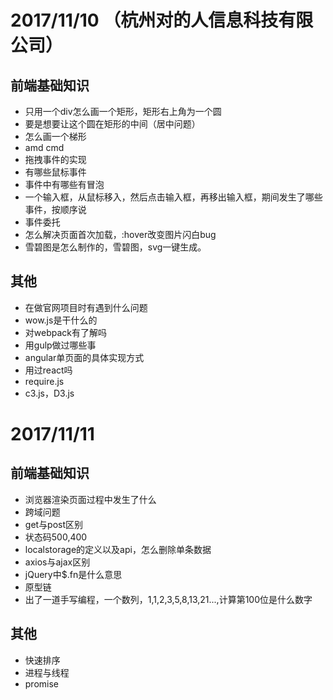 # 2017/11/10 （杭州对的人信息科技有限公司）
## 前端基础知识
* 只用一个div怎么画一个矩形，矩形右上角为一个圆
* 要是想要让这个圆在矩形的中间（居中问题）
* 怎么画一个梯形
* amd cmd
* 拖拽事件的实现
* 有哪些鼠标事件
* 事件中有哪些有冒泡
* 一个输入框，从鼠标移入，然后点击输入框，再移出输入框，期间发生了哪些事件，按顺序说
* 事件委托
* 怎么解决页面首次加载，:hover改变图片闪白bug
* 雪碧图是怎么制作的，雪碧图，svg一键生成。

## 其他
* 在做官网项目时有遇到什么问题
* wow.js是干什么的
* 对webpack有了解吗
* 用gulp做过哪些事
* angular单页面的具体实现方式
* 用过react吗
* require.js
* c3.js，D3.js

# 2017/11/11
## 前端基础知识
* 浏览器渲染页面过程中发生了什么
* 跨域问题
* get与post区别
* 状态码500,400
* localstorage的定义以及api，怎么删除单条数据
* axios与ajax区别
* jQuery中$.fn是什么意思
* 原型链
* 出了一道手写编程，一个数列，1,1,2,3,5,8,13,21...,计算第100位是什么数字

## 其他
* 快速排序
* 进程与线程
* promise



